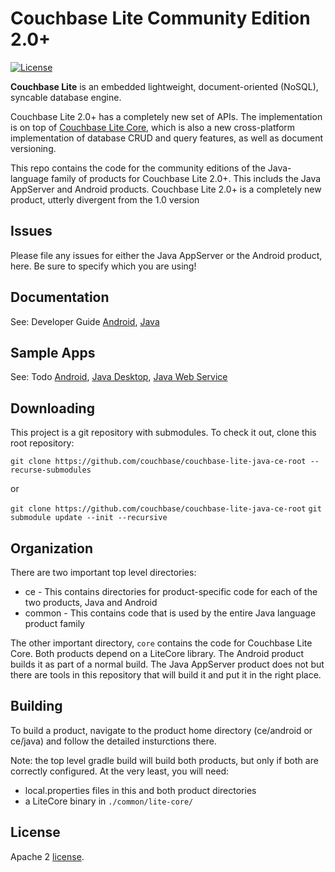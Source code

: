 
# Couchbase Lite Community Edition 2.0+

[![License](https://img.shields.io/badge/License-Apache%202.0-blue.svg)](https://opensource.org/licenses/Apache-2.0)

**Couchbase Lite** is an embedded lightweight, document-oriented (NoSQL), syncable database engine.

Couchbase Lite 2.0+ has a completely new set of APIs. The implementation is on top of [Couchbase Lite Core](https://github.com/couchbase/couchbase-lite-core), which is also a new cross-platform implementation of database CRUD and query features, as well as document versioning.

This repo contains the code for the community editions of the Java-language family of products
for Couchbase Lite 2.0+.  This includs the Java AppServer and Android products.
Couchbase Lite 2.0+ is a completely new product, utterly divergent from the 1.0 version

## Issues

Please file any issues for either the Java AppServer or the Android product, here.  Be sure to specify which you are using!

## Documentation

See: Developer Guide [Android](https://docs.couchbase.com/couchbase-lite/current/android/quickstart.html), [Java](https://docs.couchbase.com/couchbase-lite/current/java/quickstart.html)

## Sample Apps

See: Todo [Android](https://github.com/couchbaselabs/mobile-training-todo/tree/release/mercury/android), [Java Desktop](https://github.com/couchbaselabs/mobile-training-todo/tree/release/mercury/java-desktop), [Java Web Service](https://github.com/couchbaselabs/mobile-training-todo/tree/release/mercury/java-ws)

## Downloading

This project is a git repository with submodules.  To check it out, clone this root repository:

`git clone https://github.com/couchbase/couchbase-lite-java-ce-root --recurse-submodules`

or

`git clone https://github.com/couchbase/couchbase-lite-java-ce-root`
`git submodule update --init --recursive`

## Organization

There are two important top level directories:

* ce - This contains directories for product-specific code for each of the two products, Java and Android
* common - This contains code that is used by the entire Java language product family

The other important directory, `core` contains the code for Couchbase Lite Core.  Both products depend on a LiteCore library.  The Android product builds it as part of a normal build.  The Java AppServer product does not  but there are tools in this repository that will build it and put it in the right place.

## Building

To build a product, navigate to the product home directory (ce/android or ce/java) and follow the detailed insturctions there.

Note: the top level gradle build will build both products, but only if both are correctly configured.  At the very least, you will need:

* local.properties files in this and both product directories
* a LiteCore binary in `./common/lite-core/`

## License

Apache 2 [license](LICENSE).

